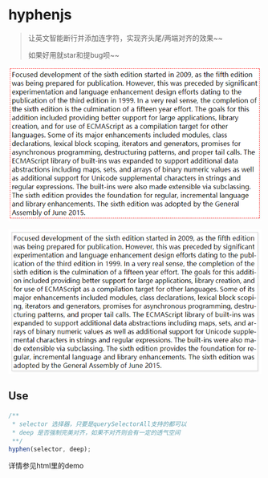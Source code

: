 # hyphenjs
> 让英文智能断行并添加连字符，实现齐头尾/两端对齐的效果~~
>
> 如果好用就star和提bug呗~~

![原本的文本](./screenshots/hyphen-original.png)

![原本的文本](./screenshots/hyphen-js.png)

## Use

```javascript
/**
 * selector 选择器，只要是querySelectorAll支持的都可以
 * deep 是否强制完美对齐，如果不对齐则会有一定的透气空间
 **/
hyphen(selector, deep);
```


详情参见html里的demo

